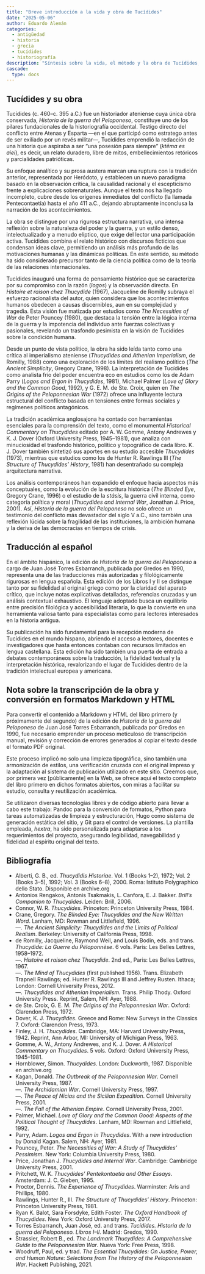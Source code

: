 ```yaml
---
title: "Breve introducción a la vida y obra de Tucídides"
date: "2025-05-06"
author: Eduardo Alemán
categories:
  - antigüedad
  - historia
  - grecia
  - tucídides
  - historiografía
description: "Síntesis sobre la vida, el método y la obra de Tucídides, con referencias a las ediciones filológicas y estudios contemporáneos más relevantes."
cascade:
  type: docs
---
```


## Tucídides y su obra

Tucídides (c. 460–c. 395 a.C.) fue un historiador ateniense cuya única obra conservada, _Historia de la guerra del Peloponeso_, constituye uno de los pilares fundacionales de la historiografía occidental. Testigo directo del conflicto entre Atenas y Esparta —en el que participó como estratego antes de ser exiliado por un revés militar—, Tucídides emprendió la redacción de una historia que aspiraba a ser “una posesión para siempre” (_ktēma es aiei_), es decir, un relato duradero, libre de mitos, embellecimientos retóricos y parcialidades patrióticas.

Su enfoque analítico y su prosa austera marcan una ruptura con la tradición anterior, representada por Heródoto, y establecen un nuevo paradigma basado en la observación crítica, la causalidad racional y el escepticismo frente a explicaciones sobrenaturales. Aunque el texto nos ha llegado incompleto, cubre desde los orígenes inmediatos del conflicto (la llamada Pentecontaetía) hasta el año 411 a.C., dejando abruptamente inconclusa la narración de los acontecimientos.

La obra se distingue por una rigurosa estructura narrativa, una intensa reflexión sobre la naturaleza del poder y la guerra, y un estilo denso, intelectualizado y a menudo elíptico, que exige del lector una participación activa. Tucídides combina el relato histórico con discursos ficticios que condensan ideas clave, permitiendo un análisis más profundo de las motivaciones humanas y las dinámicas políticas. En este sentido, su método ha sido considerado precursor tanto de la ciencia política como de la teoría de las relaciones internacionales.

Tucídides inauguró una forma de pensamiento histórico que se caracteriza por su compromiso con la razón (_logos_) y la observación directa. En _Histoire et raison chez Thucydide_ (1967), Jacqueline de Romilly subraya el esfuerzo racionalista del autor, quien considera que los acontecimientos humanos obedecen a causas discernibles, aun en su complejidad y tragedia. Esta visión fue matizada por estudios como _The Necessities of War_ de Peter Pouncey (1980), que destaca la tensión entre la lógica interna de la guerra y la impotencia del individuo ante fuerzas colectivas y pasionales, revelando un trasfondo pesimista en la visión de Tucídides sobre la condición humana.

Desde un punto de vista político, la obra ha sido leída tanto como una crítica al imperialismo ateniense (_Thucydides and Athenian Imperialism_, de Romilly, 1988) como una exploración de los límites del realismo político (_The Ancient Simplicity_, Gregory Crane, 1998). La interpretación de Tucídides como analista frío del poder encuentra eco en estudios como los de Adam Parry (_Logos and Ergon in Thucydides_, 1981), Michael Palmer (_Love of Glory and the Common Good_, 1992), y G. E. M. de Ste. Croix, quien en _The Origins of the Peloponnesian War_ (1972) ofrece una influyente lectura estructural del conflicto basada en tensiones entre formas sociales y regímenes políticos antagónicos.

La tradición académica anglosajona ha contado con herramientas esenciales para la comprensión del texto, como el monumental _Historical Commentary on Thucydides_ editado por A. W. Gomme, Antony Andrewes y K. J. Dover (Oxford University Press, 1945–1981), que analiza con minuciosidad el trasfondo histórico, político y topográfico de cada libro. K. J. Dover también sintetizó sus aportes en su estudio accesible _Thucydides_ (1973), mientras que estudios como los de Hunter R. Rawlings III (_The Structure of Thucydides’ History_, 1981) han desentrañado su compleja arquitectura narrativa.

Los análisis contemporáneos han expandido el enfoque hacia aspectos más conceptuales, como la evolución de la escritura histórica (_The Blinded Eye_, Gregory Crane, 1996) o el estudio de la _stásis_, la guerra civil interna, como categoría política y moral (_Thucydides and Internal War_, Jonathan J. Price, 2001). Así, _Historia de la guerra del Peloponeso_ no solo ofrece un testimonio del conflicto más devastador del siglo V a.C., sino también una reflexión lúcida sobre la fragilidad de las instituciones, la ambición humana y la deriva de las democracias en tiempos de crisis.

## Traducción al español

En el ámbito hispánico, la edición de _Historia de la guerra del Peloponeso_ a cargo de Juan José Torres Esbarranch, publicada por Gredos en 1990, representa una de las traducciones más autorizadas y filológicamente rigurosas en lengua española. Esta edición de los Libros I y II se distingue tanto por su fidelidad al original griego como por la claridad del aparato crítico, que incluye notas explicativas detalladas, referencias cruzadas y un análisis contextual exhaustivo. El lenguaje adoptado busca un equilibrio entre precisión filológica y accesibilidad literaria, lo que la convierte en una herramienta valiosa tanto para especialistas como para lectores interesados en la historia antigua.

Su publicación ha sido fundamental para la recepción moderna de Tucídides en el mundo hispano, abriendo el acceso a lectores, docentes e investigadores que hasta entonces contaban con recursos limitados en lengua castellana. Esta edición ha sido también una puerta de entrada a debates contemporáneos sobre la traducción, la fidelidad textual y la interpretación histórica, revalorizando el lugar de Tucídides dentro de la tradición intelectual europea y americana.

## Nota sobre la transcripción de la obra y conversión en formatos Markdown y HTML

Para convertir el contenido a Markdown y HTML del libro primero (y próximamente del segundo) de la edición de _Historia de la guerra del Peloponeso_ de Juan José Torres Esbarranch, publicada por Gredos en 1990, fue necesario emprender un proceso meticuloso de transcripción manual, revisión y corrección de errores generados al copiar el texto desde el formato PDF original.

Este proceso implicó no solo una limpieza tipográfica, sino también una armonización de estilos, una verificación cruzada con el original impreso y la adaptación al sistema de publicación utilizado en este sitio. Creemos que, por primera vez [públicamente] en la Web, se ofrece aquí el texto completo del libro primero en dichos formatos abiertos, con miras a facilitar su estudio, consulta y reutilización académica.

Se utilizaron diversas tecnologías libres y de código abierto para llevar a cabo este trabajo: Pandoc para la conversión de formatos, Python para tareas automatizadas de limpieza y estructuración, Hugo como sistema de generación estática del sitio, y Git para el control de versiones. La plantilla empleada, _hextra_, ha sido personalizada para adaptarse a los requerimientos del proyecto, asegurando legibilidad, navegabilidad y fidelidad al espíritu original del texto.

## Bibliografía

- Alberti, G. B., ed. _Thucydidis Historiae_. Vol. 1 (Books 1–2), 1972; Vol. 2 (Books 3–5), 1992; Vol. 3 (Books 6–8), 2000. Roma: Istituto Polygraphico dello Stato. Disponible en archive.org
- Antonios Rengakos, Antonis Tsakmakis, L. Canfora, E. J. Bakker. _Brill’s Companion to Thucydides_. Leiden: Brill, 2006.
- Connor, W. R. _Thucydides_. Princeton: Princeton University Press, 1984.
- Crane, Gregory. _The Blinded Eye: Thucydides and the New Written Word_. Lanham, MD: Rowman and Littlefield, 1996.  
  —. _The Ancient Simplicity: Thucydides and the Limits of Political Realism_. Berkeley: University of California Press, 1998.
- de Romilly, Jacqueline, Raymond Weil, and Louis Bodin, eds. and trans. _Thucydide: La Guerre du Péloponnèse_. 6 vols. Paris: Les Belles Lettres, 1958–1972.  
  —. _Histoire et raison chez Thucydide_. 2nd ed., Paris: Les Belles Lettres, 1967.  
  —. _The Mind of Thucydides_ (first published 1956). Trans. Elizabeth Trapnell Rawlings; ed. Hunter R. Rawlings III and Jeffrey Rusten. Ithaca; London: Cornell University Press, 2012.  
  —. _Thucydides and Athenian Imperialism_. Trans. Philip Thody. Oxford University Press. Reprint, Salem, NH: Ayer, 1988.
- de Ste. Croix, G. E. M. _The Origins of the Peloponnesian War_. Oxford: Clarendon Press, 1972.
- Dover, K. J. _Thucydides_. Greece and Rome: New Surveys in the Classics 7. Oxford: Clarendon Press, 1973.
- Finley, J. H. _Thucydides_. Cambridge, MA: Harvard University Press, 1942. Reprint, Ann Arbor, MI: University of Michigan Press, 1963.
- Gomme, A. W., Antony Andrewes, and K. J. Dover. _A Historical Commentary on Thucydides_. 5 vols. Oxford: Oxford University Press, 1945–1981.
- Hornblower, Simon. _Thucydides_. London: Duckworth, 1987. Disponible en archive.org
- Kagan, Donald. _The Outbreak of the Peloponnesian War_. Cornell University Press, 1987.  
  —. _The Archidamian War_. Cornell University Press, 1997.  
  —. _The Peace of Nicias and the Sicilian Expedition_. Cornell University Press, 2001.  
  —. _The Fall of the Athenian Empire_. Cornell University Press, 2001.
- Palmer, Michael. _Love of Glory and the Common Good: Aspects of the Political Thought of Thucydides_. Lanham, MD: Rowman and Littlefield, 1992.
- Parry, Adam. _Logos and Ergon in Thucydides_. With a new introduction by Donald Kagan. Salem, NH: Ayer, 1981.
- Pouncey, Peter. _The Necessities of War: A Study of Thucydides’ Pessimism_. New York: Columbia University Press, 1980.
- Price, Jonathan J. _Thucydides and Internal War_. Cambridge: Cambridge University Press, 2001.
- Pritchett, W. K. _Thucydides’ Pentekontaetia and Other Essays_. Amsterdam: J. C. Gieben, 1995.
- Proctor, Dennis. _The Experience of Thucydides_. Warminster: Aris and Phillips, 1980.
- Rawlings, Hunter R., III. _The Structure of Thucydides’ History_. Princeton: Princeton University Press, 1981.
- Ryan K. Balot, Sara Forsdyke, Edith Foster. _The Oxford Handbook of Thucydides_. New York: Oxford University Press, 2017.
- Torres Esbarranch, Juan José, ed. and trans. _Tucídides. Historia de la guerra del Peloponeso. Libros I–II_. Madrid: Gredos, 1990.
- Strassler, Robert B., ed. _The Landmark Thucydides: A Comprehensive Guide to the Peloponnesian War_. Nueva York: Free Press, 1998.
- Woodruff, Paul, ed. y trad. _The Essential Thucydides: On Justice, Power, and Human Nature: Selections from The History of the Peloponnesian War_. Hackett Publishing, 2021.
